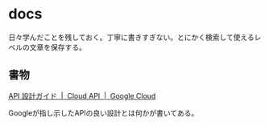# docs

日々学んだことを残しておく。丁寧に書きすぎない。とにかく検索して使えるレベルの文章を保存する。

## 書物

[API 設計ガイド  |  Cloud API  |  Google Cloud](https://cloud.google.com/apis/design?hl=ja)

Googleが指し示したAPIの良い設計とは何かが書いてある。
